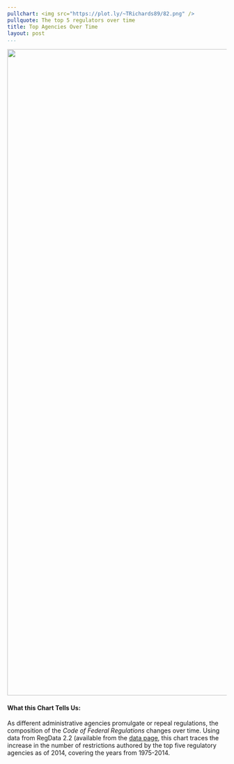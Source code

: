 ```yaml
---
pullchart: <img src="https://plot.ly/~TRichards89/82.png" />
pullquote: The top 5 regulators over time
title: Top Agencies Over Time
layout: post
...
```


<div>
    <a href="https://plot.ly/~TRichards89/82/" target="_blank" title="" style="display: block; text-align: center;"><img src="https://plot.ly/~TRichards89/82.png" alt="" style="max-width: 100%;width: 1482px;"  width="1482" onerror="this.onerror=null;this.src='https://plot.ly/404.png';" /></a>
    <script data-plotly="TRichards89:82"  src="https://plot.ly/embed.js" async></script>
</div>

#### What this Chart Tells Us:
As different administrative agencies promulgate or repeal regulations, the composition of the *Code of Federal Regulations* changes over time. Using data from RegData 2.2 (available from the [data page]({{site.url}}/data), this chart traces the increase in the number of restrictions authored by the top five regulatory agencies as of 2014, covering the years from 1975-2014. 
